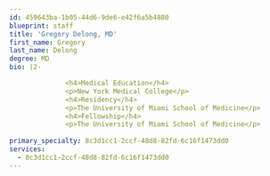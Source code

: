 ```yaml
---
id: 459643ba-1b05-44d6-9de6-e42f6a5b4880
blueprint: staff
title: 'Gregory Delong, MD'
first_name: Gregory
last_name: Delong
degree: MD
bio: |2-

              <h4>Medical Education</h4>
              <p>New York Medical College</p>
              <h4>Residency</h4>
              <p>The University of Miami School of Medicine</p>
              <h4>Fellowship</h4>
              <p>The University of Miami School of Medicine</p>
          
primary_specialty: 8c3d1cc1-2ccf-48d8-82fd-6c16f1473dd0
services:
  - 8c3d1cc1-2ccf-48d8-82fd-6c16f1473dd0
---
```

